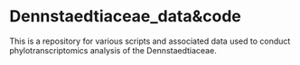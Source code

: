 # Dennstaedtiaceae_data&code
This is a repository for various scripts and associated data used to conduct phylotranscriptomics analysis of the Dennstaedtiaceae.
